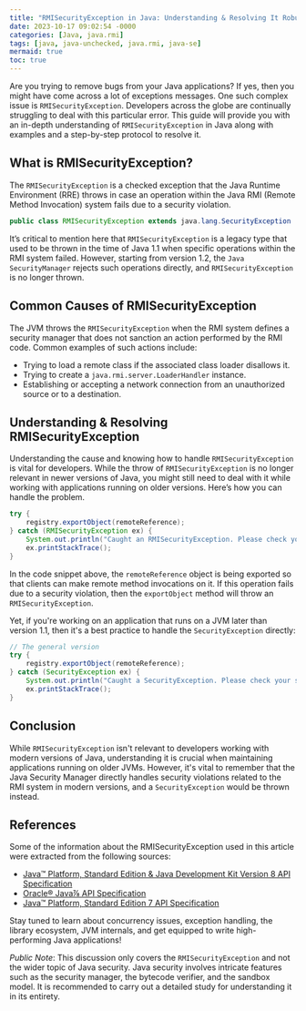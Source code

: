 ```yaml
---
title: "RMISecurityException in Java: Understanding & Resolving It Robustly"
date: 2023-10-17 09:02:54 -0000
categories: [Java, java.rmi]
tags: [java, java-unchecked, java.rmi, java-se]
mermaid: true
toc: true
---
```



Are you trying to remove bugs from your Java applications? If yes, then you might have come across a lot of exceptions messages. One such complex issue is `RMISecurityException`. Developers across the globe are continually struggling to deal with this particular error. This guide will provide you with an in-depth understanding of `RMISecurityException` in Java along with examples and a step-by-step protocol to resolve it. 

## What is RMISecurityException?

The `RMISecurityException` is a checked exception that the Java Runtime Environment (RRE) throws in case an operation within the Java RMI (Remote Method Invocation) system fails due to a security violation. 

```java
public class RMISecurityException extends java.lang.SecurityException
```

It’s critical to mention here that `RMISecurityException` is a legacy type that used to be thrown in the time of Java 1.1 when specific operations within the RMI system failed. However, starting from version 1.2, the `Java SecurityManager` rejects such operations directly, and `RMISecurityException` is no longer thrown.

## Common Causes of RMISecurityException

The JVM throws the `RMISecurityException` when the RMI system defines a security manager that does not sanction an action performed by the RMI code. Common examples of such actions include: 

- Trying to load a remote class if the associated class loader disallows it.
- Trying to create a `java.rmi.server.LoaderHandler` instance.
- Establishing or accepting a network connection from an unauthorized source or to a destination.
  
## Understanding & Resolving RMISecurityException

Understanding the cause and knowing how to handle `RMISecurityException` is vital for developers. While the throw of `RMISecurityException` is no longer relevant in newer versions of Java, you might still need to deal with it while working with applications running on older versions. Here’s how you can handle the problem.

```java
try {
    registry.exportObject(remoteReference);
} catch (RMISecurityException ex) {
    System.out.println("Caught an RMISecurityException. Please check your settings.");
    ex.printStackTrace();
}
```

In the code snippet above, the `remoteReference` object is being exported so that clients can make remote method invocations on it. If this operation fails due to a security violation, then the `exportObject` method will throw an `RMISecurityException`. 

Yet, if you're working on an application that runs on a JVM later than version 1.1, then it's a best practice to handle the `SecurityException` directly:

```java
// The general version
try {
    registry.exportObject(remoteReference);
} catch (SecurityException ex) {
    System.out.println("Caught a SecurityException. Please check your settings.");
    ex.printStackTrace();
}
```

## Conclusion

While `RMISecurityException` isn't relevant to developers working with modern versions of Java, understanding it is crucial when maintaining applications running on older JVMs. However, it's vital to remember that the Java Security Manager directly handles security violations related to the RMI system in modern versions, and a `SecurityException` would be thrown instead.

## References

Some of the information about the RMISecurityException used in this article were extracted from the following sources:
- [Java™ Platform, Standard Edition & Java Development Kit Version 8 API Specification](https://docs.oracle.com/javase/8/docs/api/java/rmi/RMISecurityException.html)
- [Oracle® Java⅞ API Specification](https://docs.oracle.com/en/java/javase/14/docs/api/index.html)
- [Java™ Platform, Standard Edition 7 API Specification](https://docs.oracle.com/javase/7/docs/api/overview-summary.html)
  
Stay tuned to learn about concurrency issues, exception handling, the library ecosystem, JVM internals, and get equipped to write high-performing Java applications!

_Public Note_: This discussion only covers the `RMISecurityException` and not the wider topic of Java security. Java security involves intricate features such as the security manager, the bytecode verifier, and the sandbox model. It is recommended to carry out a detailed study for understanding it in its entirety.